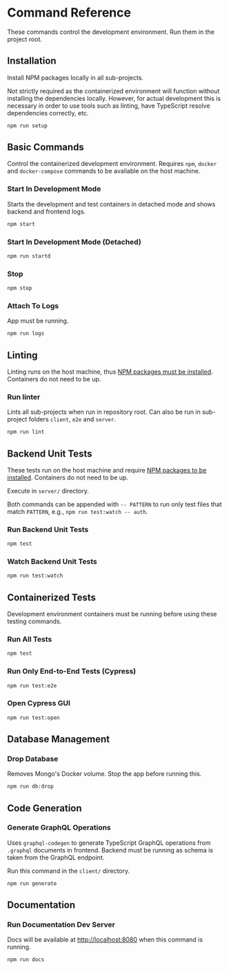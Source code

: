 # Command Reference

These commands control the development environment. Run them in the project root.

## Installation

Install NPM packages locally in all sub-projects.

Not strictly required as the containerized environment will function without installing the dependencies locally. However, for actual development this is necessary in order to use tools such as linting, have TypeScript resolve dependencies correctly, etc.

```bash
npm run setup
```

## Basic Commands

Control the containerized development environment. Requires `npm`, `docker` and `docker-compose` commands to be available on the host machine.

### Start In Development Mode

Starts the development and test containers in detached mode and shows backend and frontend logs.

```bash
npm start
```

### Start In Development Mode (Detached)

```bash
npm run startd
```

### Stop

```bash
npm stop
```

### Attach To Logs

App must be running.

```bash
npm run logs
```

## Linting

Linting runs on the host machine, thus [NPM packages must be installed](#installation). Containers do not need to be up.

### Run linter

Lints all sub-projects when run in repository root. Can also be run in sub-project folders `client`, `e2e` and `server`.

```bash
npm run lint
```

## Backend Unit Tests

These tests run on the host machine and require [NPM packages to be installed](#installation). Containers do not need to be up.

Execute in `server/` directory.

Both commands can be appended with `-- PATTERN` to run only test files that match `PATTERN`, e.g., `npm run test:watch -- auth`.

### Run Backend Unit Tests

```bash
npm test
```

### Watch Backend Unit Tests

```bash
npm run test:watch
```

## Containerized Tests

Development environment containers must be running before using these testing commands.

### Run All Tests

```bash
npm test
```

### Run Only End-to-End Tests (Cypress)

```bash
npm run test:e2e
```

### Open Cypress GUI

```bash
npm run test:open
```

## Database Management

### Drop Database

Removes Mongo's Docker volume. Stop the app before running this.

```bash
npm run db:drop
```

## Code Generation

### Generate GraphQL Operations

Uses `graphql-codegen` to generate TypeScript GraphQL operations from `.graphql` documents in frontend. Backend must be running as schema is taken from the GraphQL endpoint.

Run this command in the `client/` directory.

```bash
npm run generate
```

## Documentation

### Run Documentation Dev Server

Docs will be available at [http://localhost:8080](http://localhost:8080) when this command is running.

```bash
npm run docs
```
